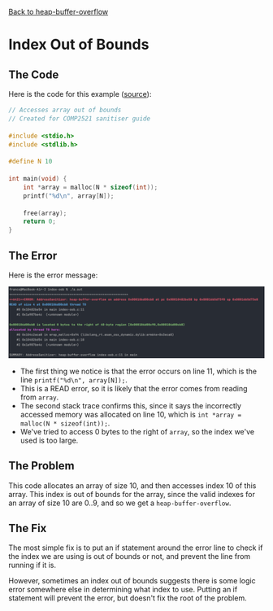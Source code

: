 [Back to heap-buffer-overflow](/glossary/heap-buffer-overflow)

# Index Out of Bounds

## The Code

Here is the code for this example ([source](index-oob.c)):

```C
// Accesses array out of bounds
// Created for COMP2521 sanitiser guide

#include <stdio.h>
#include <stdlib.h>

#define N 10

int main(void) {
    int *array = malloc(N * sizeof(int));
    printf("%d\n", array[N]);

    free(array);
    return 0;
}

```

## The Error

Here is the error message:

![error message](error.png)

- The first thing we notice is that the error occurs on line 11, which is the line `printf("%d\n", array[N]);`.
- This is a READ error, so it is likely that the error comes from reading from `array`.
- The second stack trace confirms this, since it says the incorrectly accessed memory was allocated on line 10, which is `int *array = malloc(N * sizeof(int));`.
- We've tried to access 0 bytes to the right of `array`, so the index we've used is too large.

## The Problem

This code allocates an array of size 10, and then accesses index 10 of this array. This index is out of bounds for the array, since the valid indexes for an array of size 10 are 0..9, and so we get a `heap-buffer-overflow`.

## The Fix

The most simple fix is to put an if statement around the error line to check if the index we are using is out of bounds or not, and prevent the line from running if it is.

However, sometimes an index out of bounds suggests there is some logic error somewhere else in determining what index to use. Putting an if statement will prevent the error, but doesn't fix the root of the problem.
